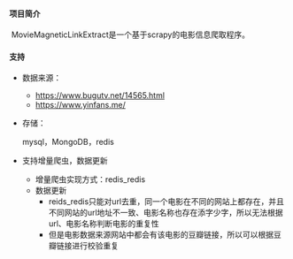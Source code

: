#### 项目简介

​	MovieMagneticLinkExtract是一个基于scrapy的电影信息爬取程序。

#### 支持

- 数据来源：

  - https://www.bugutv.net/14565.html
  - https://www.yinfans.me/

- 存储：

  mysql，MongoDB，redis

- 支持增量爬虫，数据更新

  - 增量爬虫实现方式：redis_redis
  - 数据更新
    - reids_redis只能对url去重，同一个电影在不同的网站上都存在，并且不同网站的url地址不一致、电影名称也存在添字少字，所以无法根据url、电影名称判断电影的重复性
    - 但是电影数据来源网站中都会有该电影的豆瓣链接，所以可以根据豆瓣链接进行校验重复



